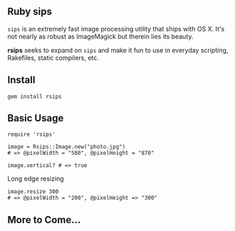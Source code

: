 ## Ruby sips
`sips` is an extremely fast image processing utility that ships with OS X. It's not nearly as robust as ImageMagick but therein lies its beauty.

**rsips** seeks to expand on `sips` and make it fun to use in everyday scripting, Rakefiles, static compilers, etc.

## Install

	gem install rsips

## Basic Usage

	require 'rsips'

	image = Rsips::Image.new("photo.jpg")
	# => @pixelWidth = "580", @pixelHeight = "870"

	image.vertical? # => true
	
Long edge resizing

	image.resize 300 
	# => @pixelWidth = "200", @pixelHeight => "300"

## More to Come...
